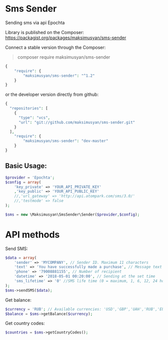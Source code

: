 Sms Sender
========
Sending sms via api Epochta

Library is published on the Composer: https://packagist.org/packages/maksimusyan/sms-sender

Connect a stable version through the Composer:

> composer require maksimusyan/sms-sender
```php
{
    "require": {
        "maksimusyan/sms-sender": "^1.2"
    }
}
```
or the developer version directly from github:
```php
{
  "repositories": [
    {
      "type": "vcs",
      "url": "git://github.com/maksimusyan/sms-sender.git"
    }
  ],
    "require": {
        "maksimusyan/sms-sender": "dev-master"
    }
}
```

Basic Usage:
-------
```php
$provider = 'Epochta';
$config = array(
    'key_private' => 'YOUR_API_PRIVATE_KEY'
    ,'key_public' => 'YOUR_API_PUBLIC_KEY'
    //,'url_gateway' => 'http://api.atompark.com/sms/3.0/'
    //,'testmode' => false
);

$sms = new \Maksimusyan\SmsSender\Sender($provider,$config);
```

API methods
======

Send SMS:

```php
$data = array(
    'sender' => 'MYCOMPANY', // Sender ID. Maximum 11 characters
    'text' => 'You have successfully made a purchase', // Message text 
    'phone' => '79008881155', // Number of recipient
    'datetime' => '2018-05-01 00:20:00', // Sending at the set time
    'sms_lifetime' => '0' //SMS life time (0 = maximum, 1, 6, 12, 24 hour)
);
$sms->sendSMS($data);
```

Get balance:

```php
$currency = 'RUB'; // Available currencies: 'USD','GBP','UAH','RUB','EUR'
$balance = $sms->getBalance($currency);
```

Get country codes:

```php
$countries = $sms->getCountryCodes();
```
#